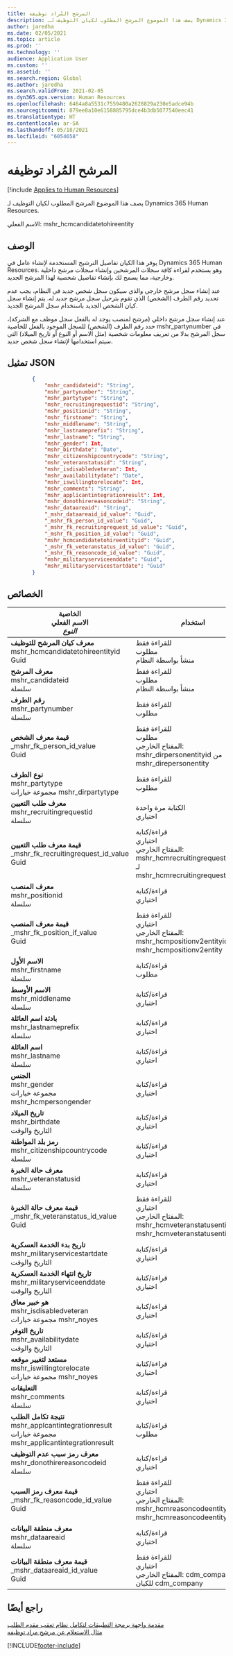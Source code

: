 ```yaml
---
title: المرشح المُراد توظيفه
description: يصف هذا الموضوع المرشح المطلوب لكيان التوظيف لـ Dynamics 365 Human Resources.
author: jaredha
ms.date: 02/05/2021
ms.topic: article
ms.prod: ''
ms.technology: ''
audience: Application User
ms.custom: ''
ms.assetid: ''
ms.search.region: Global
ms.author: jaredha
ms.search.validFrom: 2021-02-05
ms.dyn365.ops.version: Human Resources
ms.openlocfilehash: 6464a8a5531c7559480a2628829a230e5adce94b
ms.sourcegitcommit: 879ee8a10e6158885795dce4b3db5077540eec41
ms.translationtype: HT
ms.contentlocale: ar-SA
ms.lasthandoff: 05/18/2021
ms.locfileid: "6054658"
---
```

# <a name="candidate-to-hire"></a>المرشح المُراد توظيفه

[!include [Applies to Human Resources](../includes/applies-to-hr.md)]

يصف هذا الموضوع المرشح المطلوب لكيان التوظيف لـ Dynamics 365 Human Resources.

الاسم الفعلي: mshr_hcmcandidatetohireentity

## <a name="description"></a>الوصف

يوفر هذا الكيان تفاصيل الترشيح المستخدمة لإنشاء عامل في Dynamics 365 Human Resources. وهو يستخدم لقراءة كافة سجلات المرشحين وإنشاء سجلات مرشح داخلية وخارجية، مما يسمح لك بإنشاء تفاصيل شخصية لهذا المرشح الجديد.

عند إنشاء سجل مرشح خارجي والذي سيكون سجل شخص جديد في النظام، يجب عدم تحديد رقم الطرف (الشخص) الذي تقوم بترحيل سجل مرشح جديد له. يتم إنشاء سجل كيان الشخص الجديد باستخدام سجل المرشح الجديد.

عند إنشاء سجل مرشح داخلي (مرشح لمنصب يوجد له بالفعل سجل موظف مع الشركة)، حدد رقم الطرف (الشخص) للسجل الموجود بالفعل للخاصية mshr_partynumber في سجل المرشح بدلا من تعريف معلومات شخصية (مثل الاسم أو النوع أو تاريخ الميلاد) التي سيتم استخدامها لإنشاء سجل شخص جديد.

## <a name="json-representation"></a>تمثيل JSON

```json
        {
            "mshr_candidateid": "String",
            "mshr_partynumber": "String",
            "mshr_partytype": "String",
            "mshr_recruitingrequestid": "String",
            "mshr_positionid": "String",
            "mshr_firstname": "String",
            "mshr_middlename": "String",
            "mshr_lastnameprefix": "String",
            "mshr_lastname": "String",
            "mshr_gender": Int,
            "mshr_birthdate": "Date",
            "mshr_citizenshipcountrycode": "String",
            "mshr_veteranstatusid": "String",
            "mshr_isdisabledveteran": Int,
            "mshr_availabilitydate": "Date",
            "mshr_iswillingtorelocate": Int,
            "mshr_comments": "String",
            "mshr_applicantintegrationresult": Int,
            "mshr_donothirereasoncodeid": "String",
            "mshr_dataareaid": "String",
            "_mshr_dataareaid_id_value": "Guid",
            "_mshr_fk_person_id_value": "Guid",
            "_mshr_fk_recruitingrequest_id_value": "Guid",
            "_mshr_fk_position_id_value": "Guid",
            "mshr_hcmcandidatetohireentityid": "Guid",
            "_mshr_fk_veteranstatus_id_value": "Guid",
            "_mshr_fk_reasoncode_id_value": "Guid",
            "mshr_militaryserviceenddate": "Guid",
            "mshr_militaryservicestartdate": "Guid"
        }
```

## <a name="properties"></a>الخصائص

| الخاصية<br>**الاسم الفعلي**<br>**_النوع_** | استخدام | الوصف |
| --- | --- | --- |
| **معرف كيان المرشح للتوظيف**<br>mshr_hcmcandidatetohireentityid<br>Guid | للقراءة فقط<br>مطلوب<br>منشأ بواسطة النظام | معرف فريد منشأ بواسطة النظام لسجل الكيان. |
| **معرف المرشح**<br>mshr_candidateid<br>سلسلة | للقراءة فقط<br>مطلوب<br>منشأ بواسطة النظام | المعرف الفريد للكيان. |
| **رقم الطرف**<br>mshr_partynumber<br>سلسلة | للقراءة فقط<br>مطلوب | رقم الطرف (الشخص) لسجل الشخص المرشح. |
| **قيمة معرف الشخص**<br>_mshr_fk_person_id_value<br>Guid | للقراءة فقط<br>مطلوب<br>المفتاح الخارجي: mshr_dirpersonentityid من mshr_direpersonentity | المعرف الفريد المنشأ بواسطة النظام لسجل الطرف (الشخص) الخاص بالمرشح. |
| **نوع الطرف**<br>mshr_partytype<br>مجموعة خيارات mshr_dirpartytype | للقراءة فقط<br>مطلوب | نوع الطرف للسجل، كما هو محدد في مجموعة الخيارات mshr_dirpartytype. بالنسبة لهذا الكيان، سيكون النوع دائمًا "شخص". |
| **معرف طلب التعيين**<br>mshr_recruitingrequestid<br>سلسلة | الكتابة مرة واحدة<br>اختياري | يشير إلى طلب التعيين الذي يستوفيه المرشح. |
| **قيمة معرف طلب التعيين**<br>_mshr_fk_recruitingrequest_id_value<br>Guid | قراءة/كتابة<br>اختياري<br>المفتاح الخارجي: mshr_hcmrecruitingrequestentityid لـ mshr_hcmrecruitingrequestentity | المعرف الفريد المنشأ بواسطة النظام لطلب التوظيف هلذي يستوفيه المرشح. |
| **معرف المنصب**<br>mshr_positionid<br>سلسلة | قراءة/كتابة<br>اختياري | المعرف الخاص بالمنصب الذي يتم اعتبار المرشح لشغله. |
| **قيمة معرف المنصب**<br>_mshr_fk_position_if_value<br>Guid | للقراءة فقط<br>اختياري<br>المفتاح الخارجي: mshr_hcmpositionv2entityid لـ mshr_hcmpositionv2entity | المعرف المنشأة بواسطة النظام للمنصب الذي يتم اعتبار المرشح لشغله. |
| **الاسم الأول**<br>mshr_firstname<br>سلسلة | قراءة/كتابة<br>مطلوب | الاسم الأول للمرشح. |
| **الاسم الأوسط**<br>mshr_middlename<br>سلسلة | قراءة/كتابة<br>اختياري | الاسم الأوسط للمرشح. |
| **بادئة اسم العائلة**<br>mshr_lastnameprefix<br>سلسلة | قراءة/كتابة<br>اختياري | بادئة اسم العائلة للمرشح. |
| **اسم العائلة**<br>mshr_lastname<br>سلسلة | قراءة/كتابة<br>اختياري | اسم العائلة للمرشح. |
| **الجنس**<br>mshr_gender<br>مجموعة خيارات mshr_hcmpersongender | قراءة/كتابة<br>اختياري | نوع المرشح. |
| **تاريخ الميلاد**<br>mshr_birthdate<br>التاريخ والوقت | قراءة/كتابة<br>اختياري | تاريخ ميلاد المرشح. |
| **رمز بلد المواطنة**<br>mshr_citizenshipcountrycode<br>سلسلة | قراءة/كتابة<br>اختياري | يحدد البلد الذي هو موطن المرشح. رموز البلاد الصالحة في mshr_logisticaddresscountryregionentity. |
| **معرف حالة الخبرة**<br>mshr_veteranstatusid<br>سلسلة | قراءة/كتابة<br>اختياري | يشير إلى حالة الخبرة للمرشح. |
| **قيمة معرف حالة الخبرة**<br>_mshr_fk_veteranstatus_id_value<br>Guid | للقراءة فقط<br>اختياري<br>المفتاح الخارجي: mshr_hcmveteranstatusentityid لـ mshr_hcmveteranstatusentity | معرف فريد منشأ بواسطة النظام لسجل كيان حالة الخبرة. |
| **تاريخ بدء الخدمة العسكرية**<br>mshr_militaryservicestartdate<br>التاريخ والوقت | قراءة/كتابة<br>اختياري | تاريخ بدء الخدمة العسكرية للمرشح. |
| **تاريخ انتهاء الخدمة العسكرية**<br>mshr_militaryserviceenddate<br>التاريخ والوقت | قراءة/كتابة<br>اختياري | تاريخ انتهاء الخدمة العسكرية للمرشح. |
| **هو خبير معاق**<br>mshr_isdisabledveteran<br>مجموعة خيارات mshr_noyes | قراءة/كتابة<br>اختياري | يشير إلى ما إذا قام المرشح بتعطيل حالة الخبرة. |
| **تاريخ التوفر**<br>mshr_availabilitydate<br>التاريخ والوقت | قراءة/كتابة<br>اختياري | التاريخ الأسبق الذي سيكون فيه المرشح متاحًا للعمل. |
| **مستعد لتغيير موقعه**<br>mshr_iswillingtorelocate<br>مجموعة خيارات mshr_noyes | قراءة/كتابة<br>اختياري | يشير إلى ما إذا كان المرشح على استعداد لتغيير محل إقامته لأجل المنصب. |
| **التعليقات**<br>mshr_comments<br>سلسلة | قراءة/كتابة<br>اختياري | التعليقات التي يتم استخدامها بواسطة مدير التوظيف أو مدير التعيين. |
| **نتيجة تكامل الطلب**<br>mshr_applcantintegrationresult<br>مجموعة خيارات mshr_applicantintegrationresult | قراءة/كتابة<br>مطلوب | حالة المرشح في عملية التوظيف المرتبطة بالتكامل. |
| **معرف رمز سبب عدم التوظيف**<br>mshr_donothirereasoncodeid<br>سلسلة | قراءة/كتابة<br>اختياري | يتم توفير رمز السبب اختياريًا عند تعيين الحالة (نتيجة تكامل الطلب) إلى "عدم التوظيف". |
| **قيمة معرف رمز السبب**<br>_mshr_fk_reasoncode_id_value<br>Guid | للقراءة فقط<br>اختياري<br>المفتاح الخارجي: mshr_hcmreasoncodeentityid لـ mshr_hcmreasoncodeentity entity | معرف فريد منشأ بواسطة النظام لرمز سبب **عدد التوظيف**. |
| **معرف منطقة البيانات**<br>mshr_dataareaid<br>سلسلة | قراءة/كتابة<br>اختياري |  يحدد الكيان القانوني (الشركة). |
| **قيمة معرف منطقة البيانات**<br>_mshr_dataareaid_id_value<br>Guid | للقراءة فقط<br>اختياري<br>المفتاح الخارجي: cdm_companyid للكيان cdm_company | قيمة GUID تم إنشاؤها بواسطة النظام لتعرف الكيان القانوني (الشركة). |

## <a name="see-also"></a>راجع أيضًا

[مقدمة واجهة برمجة التطبيقات لتكامل نظام تعقب مقدم الطلب](hr-admin-integration-ats-api-introduction.md)<br>
[مثال الاستعلام عن مرشح مراد توظيفه](hr-admin-integration-ats-api-candidate-to-hire-example-query.md)


[!INCLUDE[footer-include](../includes/footer-banner.md)]